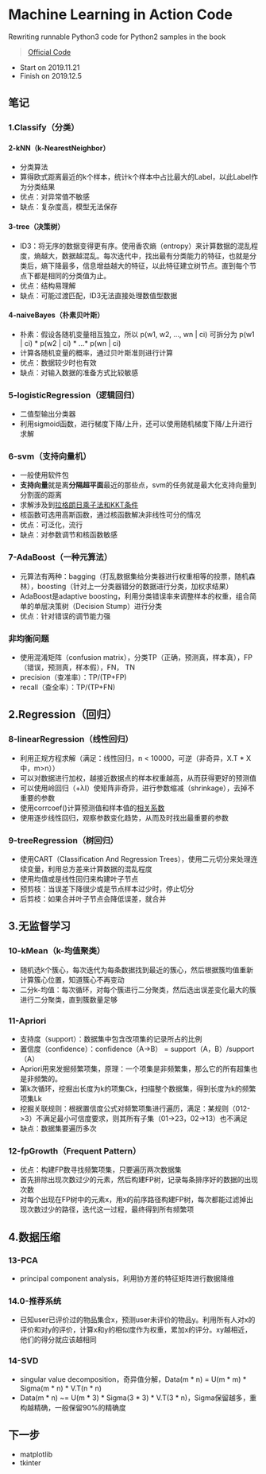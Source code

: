 # Machine Learning in Action Code
Rewriting runnable Python3 code for Python2 samples in the book
> [Official Code](https://www.manning.com/books/machine-learning-in-action)
* Start on 2019.11.21
* Finish on 2019.12.5

## 笔记
### 1.Classify（分类）
#### 2-kNN（k-NearestNeighbor）
* 分类算法
* 算得欧式距离最近的k个样本，统计k个样本中占比最大的Label，以此Label作为分类结果
* 优点：对异常值不敏感
* 缺点：复杂度高，模型无法保存
#### 3-tree（决策树）
* ID3：将无序的数据变得更有序。使用香农熵（entropy）来计算数据的混乱程度，熵越大，数据越混乱。每次迭代中，找出最有分类能力的特征，也就是分类后，熵下降最多，信息增益越大的特征，以此特征建立树节点。直到每个节点下都是相同的分类值为止。
* 优点：结构易理解
* 缺点：可能过渡匹配，ID3无法直接处理数值型数据
#### 4-naiveBayes（朴素贝叶斯）
* 朴素：假设各随机变量相互独立，所以 p(w1, w2, ..., wn | ci) 可拆分为 p(w1 | ci) * p(w2 | ci) * ...* p(wn | ci)
* 计算各随机变量的概率，通过贝叶斯准则进行计算
* 优点：数据较少时也有效
* 缺点：对输入数据的准备方式比较敏感
### 5-logisticRegression（逻辑回归）
* 二值型输出分类器
* 利用sigmoid函数，进行梯度下降/上升，还可以使用随机梯度下降/上升进行求解
### 6-svm（支持向量机）
* 一般使用软件包
* **支持向量**就是离**分隔超平面**最近的那些点，svm的任务就是最大化支持向量到分割面的距离
* 求解涉及到[拉格朗日乘子法和KKT条件](https://blog.csdn.net/on2way/article/details/47729419)
* 核函数可选用高斯函数，通过核函数解决非线性可分的情况
* 优点：可泛化，流行
* 缺点：对参数调节和核函数敏感
### 7-AdaBoost（一种元算法）
* 元算法有两种：bagging（打乱数据集给分类器进行权重相等的投票，随机森林），boosting（针对上一分类器错分的数据进行分类，加权求结果）
* AdaBoost是adaptive boosting，利用分类错误率来调整样本的权重，组合简单的单层决策树（Decision Stump）进行分类
* 优点：针对错误的调节能力强
### 非均衡问题
* 使用混淆矩阵（confusion matrix），分类TP（正确，预测真，样本真），FP（错误，预测真，样本假），FN， TN
* precision（查准率）：TP/(TP+FP)
* recall（查全率）：TP/(TP+FN)
## 2.Regression（回归）
### 8-linearRegression（线性回归）
* 利用正规方程求解（满足：线性回归，n < 10000，可逆（非奇异，X.T * X 中，m>n））
* 可以对数据进行加权，越接近数据点的样本权重越高，从而获得更好的预测值
* 可以使用岭回归（+λI）使矩阵非奇异，进行参数缩减（shrinkage），去掉不重要的参数
* 使用corrcoef()计算预测值和样本值的[相关系数](https://blog.csdn.net/zzh1301051836/article/details/82217676)
* 使用逐步线性回归，观察参数变化趋势，从而及时找出最重要的参数
### 9-treeRegression（树回归）
* 使用CART（Classification And Regression Trees），使用二元切分来处理连续变量，利用总方差来计算数据的混乱程度
* 使用均值或是线性回归来构建叶子节点
* 预剪枝：当误差下降很少或是节点样本过少时，停止切分
* 后剪枝：如果合并叶子节点会降低误差，就合并
## 3.无监督学习
### 10-kMean（k-均值聚类）
* 随机选k个簇心，每次迭代为每条数据找到最近的簇心，然后根据簇均值重新计算簇心位置，知道簇心不再变动
* 二分k-均值：每次循环，对每个簇进行二分聚类，然后选出误差变化最大的簇进行二分聚类，直到簇数量足够
### 11-Apriori
* 支持度（support）：数据集中包含改项集的记录所占的比例
* 置信度（confidence）：confidence（A->B） = support（A，B）/support（A）
* Apriori用来发掘频繁项集，原理：一个项集是非频繁集，那么它的所有超集也是非频繁的。
* 第k次循环，挖掘出长度为k的项集Ck，扫描整个数据集，得到长度为k的频繁项集Lk
* 挖掘关联规则：根据置信度公式对频繁项集进行遍历，满足：某规则（012->3）不满足最小可信度要求，则其所有子集（01->23，02->13）也不满足
* 缺点：数据集要遍历多次
### 12-fpGrowth（Frequent Pattern）
* 优点：构建FP数寻找频繁项集，只要遍历两次数据集
* 首先排除出现次数过少的元素，然后构建FP树，记录每条排序好的数据的出现次数
* 对每个出现在FP树中的元素x，用x的前序路径构建FP树，每次都能过滤掉出现次数过少的路径，迭代这一过程，最终得到所有频繁项
## 4.数据压缩
### 13-PCA
* principal component analysis，利用协方差的特征矩阵进行数据降维
### 14.0-推荐系统
* 已知user已评价过的物品集合x，预测user未评价的物品y。利用所有人对x的评价和对y的评价，计算x和y的相似度作为权重，累加x的评分。xy越相近，他们的得分就应该越相同
### 14-SVD
* singular value decomposition，奇异值分解，Data(m * n) = U(m * m) * Sigma(m * n) * V.T(n * n)
* Data(m * n) ~= U(m * 3) * Sigma(3 * 3) * V.T(3 * n)，Sigma保留越多，重构越精确，一般保留90%的精确度


## 下一步
* matplotlib
* tkinter
